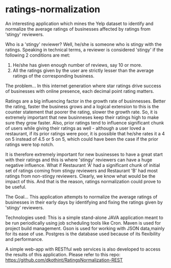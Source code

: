 # ratings-normalization
An interesting application which mines the Yelp dataset to identify and normalize the average ratings of businesses affected by ratings from 'stingy' reviewers.

Who is a 'stingy' reviewer? 
Well, he/she is someone who is stingy with the ratings. Speaking in technical terms, a reviewer is considered 'stingy' if the following 2 conditions are met:
1. He/she has given enough number of reviews, say 10 or more.
2. All the ratings given by the user are strictly lesser than the average ratings of the corresponding business.

The problem...
In this internet generation where star ratings drive success of businesses with online presence, each decimal point rating matters.   

Ratings are a big influencing factor in the growth rate of businnesses. Better the rating, faster the business grows and a logical extension to this is the counter statement that poorer the rating, slower the growth rate. So, it is extremely important that new businneses keep their ratings high to make sure they grow faster. 
Also, prior ratings tend to influence significant chunk of users while giving their ratings as well - although a user loved a restaurant, if its prior ratings were poor, it is possible that he/she rates it a 4 on 5 instead of 4.5 or 5 on 5, which could have been the case if the prior ratings were top notch. 

It is therefore extremely important for new businesses to have a great start with their ratings and this is where 'stingy' reviewers can have a huge negative influence. What if Restaurant 'A' had a significant chunk of initial set of ratings coming from stingy reviewers and Restaurant 'B' had most ratings from non-stingy reviewers. Clearly, we know what would be the impact of this. And that is the reason, ratings normalization could prove to be useful. 

The Goal...
This application attempts to normalize the average ratings of businesses in their early days by identifying and fixing the ratings given by 'stingy' reviewers.

Technologies used:
This is a simple stand-alone JAVA application meant to be run periodically using job scheduling tools like Cron. 
Maven is used for project build management. 
Gson is used for working with JSON data,mainly for its ease of use. 
Postgres is the database used because of its flexibility and performance.

A simple web-app with RESTful web services is also developed to access the results of this application.
Please refer to this repo:  https://github.com/dkothint/RatingsNormalization-REST



